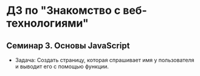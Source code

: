 # ДЗ по "Знакомство с веб-технологиями"

## Семинар 3. Основы JavaScript

- Задача: Создать страницу, которая спрашивает имя у пользователя и выводит его с помощью функции.  